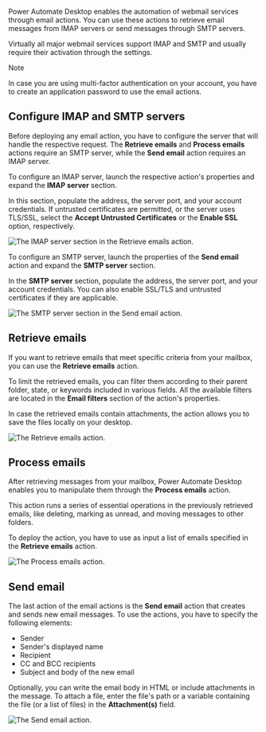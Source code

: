Power Automate Desktop enables the automation of webmail services through email actions. You can use these actions to retrieve email messages from IMAP servers or send messages through SMTP servers.

Virtually all major webmail services support IMAP and SMTP and usually require their activation through the settings. 

> [!NOTE]
> In case you are using multi-factor authentication on your account, you have to create an application password to use the email actions.

## Configure IMAP and SMTP servers

Before deploying any email action, you have to configure the server that will handle the respective request. The **Retrieve emails** and **Process emails**  actions require an SMTP server, while the **Send email** action requires an IMAP server.

To configure an IMAP server, launch the respective action's properties and expand the  **IMAP server** section.

In this section, populate the address, the server port, and your account credentials. If untrusted certificates are permitted, or the server uses TLS/SSL, select the **Accept Untrusted Certificates** or the **Enable SSL** option, respectively. 

![The IMAP server section in the Retrieve emails action.](..\media\imap-server-config.png)

To configure an SMTP server, launch the properties of the **Send email**  action and expand the **SMTP server** section. 

In the **SMTP server** section, populate the address, the server port, and your account credentials. You can also enable SSL/TLS and untrusted certificates if they are applicable.

![The SMTP server section in the Send email action.](..\media\smtp-server-config.png)

## Retrieve emails

If you want to retrieve emails that meet specific criteria from your mailbox, you can use the **Retrieve emails** action. 

To limit the retrieved emails, you can filter them according to their parent folder, state, or keywords included in various fields. All the available filters are located in the **Email filters** section of the action's properties. 

In case the retrieved emails contain attachments, the action allows you to save the files locally on your desktop. 

![The Retrieve emails action.](..\media\retrieve-emails-action.png)

## Process emails

After retrieving messages from your mailbox, Power Automate Desktop enables you to manipulate them through the **Process emails** action.

This action runs a series of essential operations in the previously retrieved emails, like deleting, marking as unread, and moving messages to other folders. 

To deploy the action, you have to use as input a list of emails specified in the **Retrieve emails** action. 

![The Process emails action.](..\media\process-emails-action.png)

## Send email

The last action of the email actions is the **Send email** action that creates and sends new email messages. To use the actions, you have to specify the following elements:

- Sender
- Sender's displayed name
- Recipient
- CC and BCC recipients
- Subject and body of the new email

Optionally, you can write the email body in HTML or include attachments in the message. To attach a file, enter the file's path or a variable containing the file (or a list of files) in the **Attachment(s)** field.


![The Send email action.](..\media\send-email-action.png)